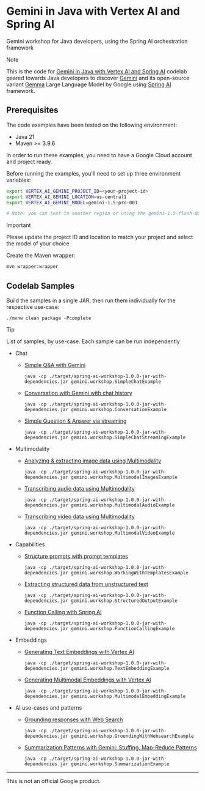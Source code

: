 # Gemini in Java with Vertex AI and Spring AI
Gemini workshop for Java developers, using the Spring AI orchestration framework

> [!NOTE]
> This is the code for [Gemini in Java with Vertex AI and Spring AI]()
> codelab geared towards Java developers to discover [Gemini](https://deepmind.google/technologies/gemini/)
> and its open-source variant [Gemma](https://ai.google.dev/gemma) Large Language Model by Google using [Spring AI](https://docs.spring.io/spring-ai/reference/index.html)
> framework.

## Prerequisites

The code examples have been tested on the following environment:

* Java 21
* Maven >= 3.9.6

In order to run these examples, you need to have a Google Cloud account and project ready.

Before running the examples, you'll need to set up three environment variables:

```bash
export VERTEX_AI_GEMINI_PROJECT_ID=<your-project-id>
export VERTEX_AI_GEMINI_LOCATION=us-central1
export VERTEX_AI_GEMINI_MODEL=gemini-1.5-pro-001

# Note: you can test in another region or using the gemini-1.5-flash-001 model
```

> [!IMPORTANT]
> Please update the project ID and location to match your project and select the model of your choice

Create the Maven wrapper:

```bash
mvn wrapper:wrapper
```

## Codelab Samples

Build the samples in a single JAR, then run them individually for the respective use-case:
```shell
./mvnw clean package -Pcomplete
```

> [!TIP]
> List of samples, by use-case. Each sample can be run independently

* Chat
  * [Simple Q&A with Gemini](src/main/java/gemini/workshop/SimpleChatExample.java)
      ```shell
      java -cp ./target/spring-ai-workshop-1.0.0-jar-with-dependencies.jar gemini.workshop.SimpleChatExample
      ```

  * [Conversation with Gemini with chat history](src/main/java/gemini/workshop/ConversationExample.java)
      ```shell
      java -cp ./target/spring-ai-workshop-1.0.0-jar-with-dependencies.jar gemini.workshop.ConversationExample
      ```

  * [Simple Question & Answer via streaming](src/main/java/gemini/workshop/SimpleChatStreamingExample.java)
      ```shell
      java -cp ./target/spring-ai-workshop-1.0.0-jar-with-dependencies.jar gemini.workshop.SimpleChatStreamingExample
      ```

* Multimodality
  * [Analyzing & extracting image data using Multimodality](src/main/java/gemini/workshop/MultimodalImagesExample.java)
      ```shell
      java -cp ./target/spring-ai-workshop-1.0.0-jar-with-dependencies.jar gemini.workshop.MultimodalImagesExample
      ```

  * [Transcribing audio data using Multimodality](src/main/java/gemini/workshop/MultimodalAudioExample.java)
      ```shell
      java -cp ./target/spring-ai-workshop-1.0.0-jar-with-dependencies.jar gemini.workshop.MultimodalAudioExample
      ```

  * [Transcribing video data using Multimodality](src/main/java/gemini/workshop/MultimodalVideoExample.java)
      ```shell
      java -cp ./target/spring-ai-workshop-1.0.0-jar-with-dependencies.jar gemini.workshop.MultimodalVideoExample
      ```

* Capabilities
  * [Structure prompts with prompt templates](src/main/java/gemini/workshop/WorkingWithTemplatesExample.java)
      ```shell
      java -cp ./target/spring-ai-workshop-1.0.0-jar-with-dependencies.jar gemini.workshop.WorkingWithTemplatesExample
      ```

  * [Extracting structured data from unstructured text](src/main/java/gemini/workshop/StructuredOutputExample.java)
      ```shell
      java -cp ./target/spring-ai-workshop-1.0.0-jar-with-dependencies.jar gemini.workshop.StructuredOutputExample
      ```

  * [Function Calling with Spring AI](src/main/java/gemini/workshop/FunctionCallingExample.java)
      ```shell
      java -cp ./target/spring-ai-workshop-1.0.0-jar-with-dependencies.jar gemini.workshop.FunctionCallingExample
      ```
* Embeddings
  * [Generating Text Embeddings with Vertex AI](src/main/java/gemini/workshop/TextEmbeddingExample.java)
      ```shell
      java -cp ./target/spring-ai-workshop-1.0.0-jar-with-dependencies.jar gemini.workshop.TextEmbeddingExample
      ```

  * [Generating Multimodal Embeddings with Vertex AI](src/main/java/gemini/workshop/MultimodalEmbeddingExample.java)
      ```shell
      java -cp ./target/spring-ai-workshop-1.0.0-jar-with-dependencies.jar gemini.workshop.MultimodalEmbeddingExample
      ```

* AI use-cases and patterns 
  * [Grounding responses with Web Search](src/main/java/gemini/workshop/GroundingWithWebsearchExample.java)
    ```shell
    java -cp ./target/spring-ai-workshop-1.0.0-jar-with-dependencies.jar gemini.workshop.GroundingWithWebsearchExample
    ```

  * [Summarization Patterns with Gemini: Stuffing, Map-Reduce Patterns](src/main/java/gemini/workshop/SummarizationExample.java)
    ```shell
    java -cp ./target/spring-ai-workshop-1.0.0-jar-with-dependencies.jar gemini.workshop.SummarizationExample
    ```


--------
This is not an official Google product.
